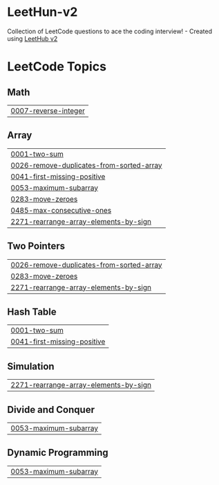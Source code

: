# LeetHun-v2
Collection of LeetCode questions to ace the coding interview! - Created using [LeetHub v2](https://github.com/arunbhardwaj/LeetHub-2.0)

<!---LeetCode Topics Start-->
# LeetCode Topics
## Math
|  |
| ------- |
| [0007-reverse-integer](https://github.com/Utkarshpurbey/LeetHun-v2/tree/master/0007-reverse-integer) |
## Array
|  |
| ------- |
| [0001-two-sum](https://github.com/Utkarshpurbey/LeetHun-v2/tree/master/0001-two-sum) |
| [0026-remove-duplicates-from-sorted-array](https://github.com/Utkarshpurbey/LeetHun-v2/tree/master/0026-remove-duplicates-from-sorted-array) |
| [0041-first-missing-positive](https://github.com/Utkarshpurbey/LeetHun-v2/tree/master/0041-first-missing-positive) |
| [0053-maximum-subarray](https://github.com/Utkarshpurbey/LeetHun-v2/tree/master/0053-maximum-subarray) |
| [0283-move-zeroes](https://github.com/Utkarshpurbey/LeetHun-v2/tree/master/0283-move-zeroes) |
| [0485-max-consecutive-ones](https://github.com/Utkarshpurbey/LeetHun-v2/tree/master/0485-max-consecutive-ones) |
| [2271-rearrange-array-elements-by-sign](https://github.com/Utkarshpurbey/LeetHun-v2/tree/master/2271-rearrange-array-elements-by-sign) |
## Two Pointers
|  |
| ------- |
| [0026-remove-duplicates-from-sorted-array](https://github.com/Utkarshpurbey/LeetHun-v2/tree/master/0026-remove-duplicates-from-sorted-array) |
| [0283-move-zeroes](https://github.com/Utkarshpurbey/LeetHun-v2/tree/master/0283-move-zeroes) |
| [2271-rearrange-array-elements-by-sign](https://github.com/Utkarshpurbey/LeetHun-v2/tree/master/2271-rearrange-array-elements-by-sign) |
## Hash Table
|  |
| ------- |
| [0001-two-sum](https://github.com/Utkarshpurbey/LeetHun-v2/tree/master/0001-two-sum) |
| [0041-first-missing-positive](https://github.com/Utkarshpurbey/LeetHun-v2/tree/master/0041-first-missing-positive) |
## Simulation
|  |
| ------- |
| [2271-rearrange-array-elements-by-sign](https://github.com/Utkarshpurbey/LeetHun-v2/tree/master/2271-rearrange-array-elements-by-sign) |
## Divide and Conquer
|  |
| ------- |
| [0053-maximum-subarray](https://github.com/Utkarshpurbey/LeetHun-v2/tree/master/0053-maximum-subarray) |
## Dynamic Programming
|  |
| ------- |
| [0053-maximum-subarray](https://github.com/Utkarshpurbey/LeetHun-v2/tree/master/0053-maximum-subarray) |
<!---LeetCode Topics End-->